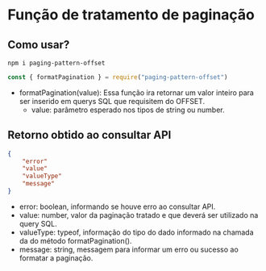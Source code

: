 # Função de tratamento de paginação

## Como usar?

```shell
npm i paging-pattern-offset
```

```js
const { formatPagination } = require("paging-pattern-offset")
```

- formatPagination(value): 
    Essa função ira retornar um valor inteiro para ser inserido em querys SQL que requisitem do OFFSET.
    - value: parâmetro esperado nos tipos de string ou number.

## Retorno obtido ao consultar API

```json
{
    "error"
    "value"
    "valueType"
    "message"
}
```

- error: boolean, informando se houve erro ao consultar API.
- value: number, valor da paginação tratado e que deverá ser utilizado na query SQL.
- valueType: typeof, informação do tipo do dado informado na chamada da do método formatPagination().
- message: string, messagem para informar um erro ou sucesso ao formatar a paginação.